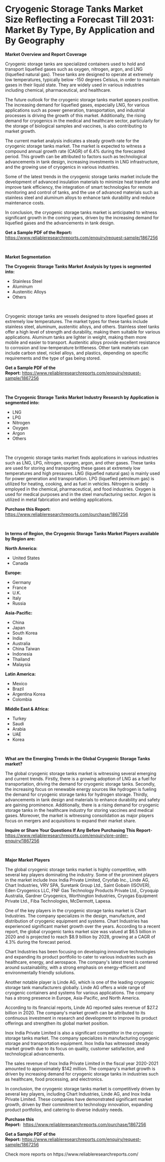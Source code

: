 <p><h1>Cryogenic Storage Tanks Market Size Reflecting a Forecast Till 2031: Market By Type, By Application and By Geography</h1></p><p><strong>Market Overview and Report Coverage</strong></p>
<p><p>Cryogenic storage tanks are specialized containers used to hold and transport liquefied gases such as oxygen, nitrogen, argon, and LNG (liquefied natural gas). These tanks are designed to operate at extremely low temperatures, typically below -150 degrees Celsius, in order to maintain gases in their liquid state. They are widely used in various industries including chemical, pharmaceutical, and healthcare.</p><p>The future outlook for the cryogenic storage tanks market appears positive. The increasing demand for liquefied gases, especially LNG, for various applications such as power generation, transportation, and industrial processes is driving the growth of this market. Additionally, the rising demand for cryogenics in the medical and healthcare sector, particularly for the storage of biological samples and vaccines, is also contributing to market growth.</p><p>The current market analysis indicates a steady growth rate for the cryogenic storage tanks market. The market is expected to witness a compound annual growth rate (CAGR) of 6.4% during the forecasted period. This growth can be attributed to factors such as technological advancements in tank design, increasing investments in LNG infrastructure, and the growing use of cryogenics in various industries.</p><p>Some of the latest trends in the cryogenic storage tanks market include the development of advanced insulation materials to minimize heat transfer and improve tank efficiency, the integration of smart technologies for remote monitoring and control of tanks, and the use of advanced materials such as stainless steel and aluminum alloys to enhance tank durability and reduce maintenance costs.</p><p>In conclusion, the cryogenic storage tanks market is anticipated to witness significant growth in the coming years, driven by the increasing demand for liquefied gases and the advancements in tank design.</p></p>
<p><strong>Get a Sample PDF of the Report:</strong> <a href="https://www.reliableresearchreports.com/enquiry/request-sample/1867256">https://www.reliableresearchreports.com/enquiry/request-sample/1867256</a></p>
<p>&nbsp;</p>
<p><strong>Market Segmentation</strong></p>
<p><strong>The Cryogenic Storage Tanks Market Analysis by types is segmented into:</strong></p>
<p><ul><li>Stainless Steel</li><li>Aluminum</li><li>Austenitic Alloys</li><li>Others</li></ul></p>
<p>&nbsp;</p>
<p><p>Cryogenic storage tanks are vessels designed to store liquefied gases at extremely low temperatures. The market types for these tanks include stainless steel, aluminum, austenitic alloys, and others. Stainless steel tanks offer a high level of strength and durability, making them suitable for various applications. Aluminum tanks are lighter in weight, making them more mobile and easier to transport. Austenitic alloys provide excellent resistance to corrosion and low-temperature brittleness. Other tank materials can include carbon steel, nickel alloys, and plastics, depending on specific requirements and the type of gas being stored.</p></p>
<p><strong>Get a Sample PDF of the Report:</strong>&nbsp;<a href="https://www.reliableresearchreports.com/enquiry/request-sample/1867256">https://www.reliableresearchreports.com/enquiry/request-sample/1867256</a></p>
<p>&nbsp;</p>
<p><strong>The Cryogenic Storage Tanks Market Industry Research by Application is segmented into:</strong></p>
<p><ul><li>LNG</li><li>LPG</li><li>Nitrogen</li><li>Oxygen</li><li>Argon</li><li>Others</li></ul></p>
<p>&nbsp;</p>
<p><p>The cryogenic storage tanks market finds applications in various industries such as LNG, LPG, nitrogen, oxygen, argon, and other gases. These tanks are used for storing and transporting these gases at extremely low temperatures and high pressures. LNG (liquefied natural gas) is mainly used for power generation and transportation. LPG (liquefied petroleum gas) is utilized for heating, cooking, and as fuel in vehicles. Nitrogen is widely employed in the chemical, pharmaceutical, and food industries. Oxygen is used for medical purposes and in the steel manufacturing sector. Argon is utilized in metal fabrication and welding applications.</p></p>
<p><strong>Purchase this Report:</strong>&nbsp; <a href="https://www.reliableresearchreports.com/purchase/1867256">https://www.reliableresearchreports.com/purchase/1867256</a></p>
<p>&nbsp;</p>
<p><strong>In terms of Region, the Cryogenic Storage Tanks Market Players available by Region are:</strong></p>
<p>
    <p> <strong> North America: </strong>
        <ul>
            <li>United States</li>
            <li>Canada</li>
        </ul>
        </p> 
    <p> <strong> Europe: </strong>
        <ul>
            <li>Germany</li>
            <li>France</li>
            <li>U.K.</li>
            <li>Italy</li>
            <li>Russia</li>
        </ul>
        </p> 
    <p> <strong> Asia-Pacific: </strong>
        <ul>
            <li>China</li>
            <li>Japan</li>
            <li>South Korea</li>
            <li>India</li>
            <li>Australia</li>
            <li>China Taiwan</li>
            <li>Indonesia</li>
            <li>Thailand</li>
            <li>Malaysia</li>
        </ul>
        </p> 
    <p> <strong> Latin America: </strong>
        <ul>
            <li>Mexico</li>
            <li>Brazil</li>
            <li>Argentina Korea</li>
            <li>Colombia</li>
        </ul>
        </p> 
    <p> <strong> Middle East & Africa: </strong>
        <ul>
            <li>Turkey</li>
            <li>Saudi</li>
            <li>Arabia</li>
            <li>UAE</li>
            <li>Korea</li>
        </ul>
    </p>
    </p>
<p>&nbsp;</p>
<p><strong>What are the Emerging Trends in the Global Cryogenic Storage Tanks market?</strong></p>
<p><p>The global cryogenic storage tanks market is witnessing several emerging and current trends. Firstly, there is a growing adoption of LNG as a fuel for transportation, driving the demand for cryogenic storage tanks. Secondly, the increasing focus on renewable energy sources like hydrogen is fueling the demand for cryogenic storage tanks for hydrogen storage. Thirdly, advancements in tank design and materials to enhance durability and safety are gaining prominence. Additionally, there is a rising demand for cryogenic storage tanks in the healthcare industry for storing vaccines and medical gases. Moreover, the market is witnessing consolidation as major players focus on mergers and acquisitions to expand their market share.</p></p>
<p><strong>Inquire or Share Your Questions If Any Before Purchasing This Report</strong>- <a href="https://www.reliableresearchreports.com/enquiry/pre-order-enquiry/1867256">https://www.reliableresearchreports.com/enquiry/pre-order-enquiry/1867256</a></p>
<p>&nbsp;</p>
<p><strong>Major Market Players</strong></p>
<p><p>The global cryogenic storage tanks market is highly competitive, with several key players dominating the industry. Some of the prominent players in the market include Inox India Private Limited, Cryofab Inc., Linde AG, Chart Industries, VRV SPA, Suretank Group Ltd., Saint Gobain (ISOVER), Eden Cryogenics LLC, FNF Gas Technology Products Private Ltd., Cryoquip Australia, Gardner Cryogenics, Worthington Industries, Cryogas Equipment Private Ltd., Fiba Technologies, McDermott, Lapesa.</p><p>One of the key players in the cryogenic storage tanks market is Chart Industries. The company specializes in the design, manufacture, and distribution of cryogenic equipment and systems. Chart Industries has experienced significant market growth over the years. According to a recent report, the global cryogenic tanks market size was valued at $6.5 billion in 2020 and is projected to reach $8.9 billion by 2028, growing at a CAGR of 4.3% during the forecast period.</p><p>Chart Industries has been focusing on developing innovative technologies and expanding its product portfolio to cater to various industries such as healthcare, energy, and aerospace. The company's latest trend is centered around sustainability, with a strong emphasis on energy-efficient and environmentally friendly solutions.</p><p>Another notable player is Linde AG, which is one of the leading cryogenic storage tank manufacturers globally. Linde AG offers a wide range of cryogenic containers and systems for various applications. The company has a strong presence in Europe, Asia-Pacific, and North America.</p><p>According to its financial reports, Linde AG reported sales revenue of $27.2 billion in 2020. The company's market growth can be attributed to its continuous investment in research and development to improve its product offerings and strengthen its global market position.</p><p>Inox India Private Limited is also a significant competitor in the cryogenic storage tanks market. The company specializes in manufacturing cryogenic storage and transportation equipment. Inox India has witnessed steady market growth due to its focus on quality, customer satisfaction, and technological advancements.</p><p>The sales revenue of Inox India Private Limited in the fiscal year 2020-2021 amounted to approximately $142 million. The company's market growth is driven by increasing demand for cryogenic storage tanks in industries such as healthcare, food processing, and electronics.</p><p>In conclusion, the cryogenic storage tanks market is competitively driven by several key players, including Chart Industries, Linde AG, and Inox India Private Limited. These companies have demonstrated significant market growth, driven by their commitment to technology innovation, expanding product portfolios, and catering to diverse industry needs.</p></p>
<p><strong>Purchase this Report:</strong>&nbsp;&nbsp;<a href="https://www.reliableresearchreports.com/purchase/1867256">https://www.reliableresearchreports.com/purchase/1867256</a></p>
<p></p>
<p><strong>Get a Sample PDF of the Report:</strong>&nbsp;<a href="https://www.reliableresearchreports.com/enquiry/request-sample/1867256">https://www.reliableresearchreports.com/enquiry/request-sample/1867256</a></p>
<p>Check more reports on https://www.reliableresearchreports.com/</p>